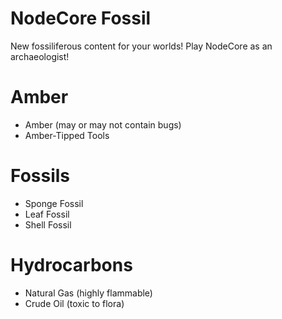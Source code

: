 # NodeCore Fossil
New fossiliferous content for your worlds!
Play NodeCore as an archaeologist!

# Amber
- Amber (may or may not contain bugs)
- Amber-Tipped Tools

# Fossils
- Sponge Fossil
- Leaf Fossil
- Shell Fossil

# Hydrocarbons
- Natural Gas (highly flammable)
- Crude Oil (toxic to flora)
